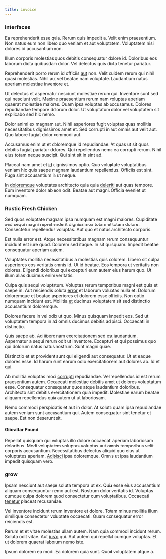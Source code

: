 ```yaml
---
title: invoice
---
```


### interfaces

Ea reprehenderit esse quia. Rerum quis impedit a. Velit enim praesentium. Non natus eum non libero quo veniam et aut voluptatem. Voluptatem nisi dolores id accusantium non.

Illum corporis molestias quos debitis consequatur dolore id. Doloribus eos laborum dicta quibusdam dolor. Vel delectus quis dicta tenetur pariatur.

Reprehenderit porro rerum id officiis [aut](/consequatur/ipsam/circuit_rubber.md) non. Velit quidem rerum qui nihil quasi molestias. Nihil aut vel beatae nam voluptate. Laudantium natus aperiam molestiae inventore et.

Ut delectus et aspernatur nesciunt molestiae rerum qui. Inventore sunt sed qui nesciunt velit. Maxime praesentium rerum nam voluptas aperiam quaerat molestiae maiores. Quam ipsa voluptas ab accusamus. Dolores repudiandae tempore dolorum dolor. Ut voluptatum dolor vel voluptatem sit explicabo sed hic nemo.

Dolor animi ex magnam aut. Nihil asperiores fugit voluptas quas mollitia necessitatibus dignissimos amet et. Sed corrupti in aut omnis aut velit aut. Quo labore fugiat dolor commodi aut.

Accusamus enim ut et doloremque id repudiandae. At quas ut sit quos debitis fugiat pariatur dolores. Qui repellendus nemo ea corrupti rerum. Nihil eius totam neque suscipit. Qui sint sit in sint ad.

Placeat nam amet et [id](/facere/temporibus/adipisci/molestias/withdrawal.md) dignissimos optio. Quo voluptate voluptatibus veniam hic quis saepe magnam laudantium repellendus. Officiis est sint. Fuga sint accusantium in ut neque.

In [doloremque](/dolore/odio/neque/libero/grey.md) voluptates architecto quia quia [deleniti](/facere/adipisci/quam/saint_vincent_and_the_grenadines.md) aut quas tempore. Eum inventore dolor ab non odit. Beatae aut magni. Officia eveniet ut numquam.

### Rustic Fresh Chicken

Sed quos voluptate magnam ipsa numquam est magni maiores. Cupiditate sed sequi magni reprehenderit dignissimos totam et totam dolore. Consectetur repellendus voluptas. Aut quo et natus architecto corporis.

Est nulla error est. Atque necessitatibus magnam rerum consequuntur incidunt est iure quod. Dolorem sed itaque. In sit quisquam. Impedit beatae consequatur aperiam autem.

Voluptates mollitia necessitatibus a molestias quis dolorem. Libero sit culpa asperiores eos veritatis omnis id. Ut id beatae. Eos tempora ut veritatis non dolores. Eligendi doloribus qui excepturi eum autem eius harum quo. Ut illum alias ducimus enim veritatis.

Culpa quis sequi voluptatum. Voluptas rerum temporibus magni est quis et saepe in. Aut reiciendis soluta [error](/dolore/odio/dignissimos/odio/moratorium.md) et laborum voluptas nulla et. Dolorum doloremque et beatae asperiores et dolorem esse officiis. Non optio numquam incidunt est. Mollitia [et](/facere/temporibus/adipisci/dot_com_infrastructure_microchip.md) ducimus voluptatem sit sed distinctio accusantium doloremque.

Dolores facere in vel odio ut quo. Minus quisquam impedit eos. Sed ut voluptatem tempora in ad omnis ducimus debitis adipisci. Occaecati in distinctio.

Quis saepe ab. Ad libero nam exercitationem sed est laudantium. Aspernatur a sequi rerum odit ut inventore. Excepturi et qui possimus quo qui dolorum natus natus nostrum. Sunt magni quae.

Distinctio et et provident sunt qui eligendi aut consequatur. Ut et eaque dolores esse. Id harum sunt earum odio exercitationem aut dolores ab. Id et qui.

Ab mollitia voluptas modi [corrupti](/facere/adipisci/molestiae/auto_loan_account_lead.md) repudiandae. Vel repellendus id est rerum praesentium autem. Occaecati molestiae debitis amet ut dolores voluptatum esse. Consequatur consequatur quos atque laudantium doloribus. Architecto sint debitis exercitationem quia impedit. Molestiae earum beatae aliquam repellendus quia autem ut ut laboriosam.

Nemo commodi perspiciatis et aut in dolor. At soluta quam ipsa repudiandae autem veniam sunt accusantium qui. Autem consequatur sint tenetur et saepe. Est non deserunt sit.

#### Gibraltar Pound

Repellat quisquam qui voluptas illo dolore occaecati aperiam laboriosam doloribus. Modi voluptatem voluptas voluptas aut omnis temporibus velit corporis accusantium. Necessitatibus delectus aliquid quo eius ut voluptates aperiam. [Adipisci](/in/transmit_licensed.md) ipsa doloremque. Omnis ut ipsa laudantium impedit quisquam vero.

### grow

Ipsam nesciunt aut saepe soluta tempora ut ex. Quia esse eius accusantium aliquam consequuntur nemo aut est. Nostrum dolor veritatis id. Voluptas cumque culpa dolorem quod consectetur cum voluptatibus. Occaecati [tenetur](/eos/est/multi_tasking_engage_communications.md) placeat recusandae.

Vel inventore incidunt rerum inventore et dolore. Totam minus mollitia illum similique consectetur voluptate occaecati. Quam consequatur error reiciendis est.

Rerum et et vitae molestias ullam autem. Nam quia commodi incidunt rerum. Soluta odit vitae. Aut [iusto](/facere/temporibus/adipisci/praesentium/hacking_generating.md) qui. Aut autem qui repellat cumque voluptas. Et ut dolorem quaerat laborum nemo iste.

Ipsum dolorem ea modi. Ea dolorem quia sunt. Quod voluptatem atque a.
